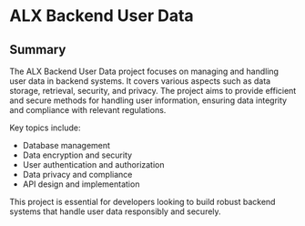 # ALX Backend User Data

## Summary

The ALX Backend User Data project focuses on managing and handling user data in backend systems. It covers various aspects such as data storage, retrieval, security, and privacy. The project aims to provide efficient and secure methods for handling user information, ensuring data integrity and compliance with relevant regulations.

Key topics include:

- Database management
- Data encryption and security
- User authentication and authorization
- Data privacy and compliance
- API design and implementation

This project is essential for developers looking to build robust backend systems that handle user data responsibly and securely.
